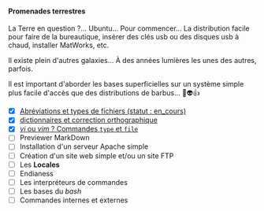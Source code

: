 #### Promenades terrestres

La Terre en question ?... Ubuntu... Pour commencer... La distribution facile
pour faire de la bureautique, insérer des clés usb ou des disques usb à chaud,
installer MatWorks, etc.

Il existe plein d'autres galaxies... À des années lumières les unes des autres,
parfois.

Il est important d'aborder les bases superficielles sur un système simple plus
facile d'accès que des distributions de barbus... :metal::alien::+1:


- [X] [Abréviations et types de fichiers (statut : en_cours)](https://github.com/Kiweedoo/kiweed/blob/master/Promenades_Terrestres/Travailler_Proprement_avec_VI/30_abreviations_filetype.md)
- [X] [dictionnaires et correction orthographique](https://github.com/Kiweedoo/kiweed/blob/master/Promenades_Terrestres/Travailler_Proprement_avec_VI/20_vi_dicos_correction_ortho.md)
- [x] [*vi* ou *vim* ? Commandes `type` et `file`](https://github.com/Kiweedoo/kiweed/blob/master/Promenades_Terrestres/Travailler_Proprement_avec_VI/10_vi_ou_vim_type_file_commands.md)
- [ ] Previewer MarkDown
- [ ] Installation d'un serveur Apache simple
- [ ] Création d'un site web simple et/ou un site FTP
- [ ] Les **Locales**
- [ ] Endianess
- [ ] Les interpréteurs de commandes
- [ ] Les bases du *bash*
- [ ] Commandes internes et externes
